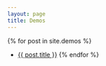 ```yaml
---
layout: page
title: Demos
---
```


{% for post in site.demos %}
  * <a href="{{ post.url }}" target="_blank">{{ post.title }}</a>
{% endfor %}
